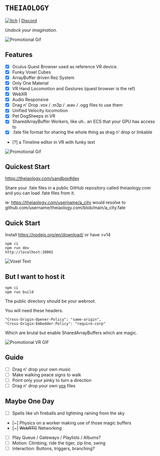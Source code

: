 # `THEIAOLOGY`

[![Itch](https://github.com/AGoblinKing/theiaology/actions/workflows/itch.yml/badge.svg)](https://corporate-entity.itch.io/theiagames)
| [Discord](https://discord.gg/bPq8U3zhvy)

_Undock your imagination._

![Promotional Gif](./public/image/promo.gif)

## Features

- [x] Oculus Quest Browser used as reference VR device.
- [x] Funky Voxel Cubes
- [x] ArrayBuffer driven Rez System
- [x] Only One Material
- [x] VR Hand Locomotion and Gestures (quest browser is the ref)
- [x] WebXR
- [x] Audio Responsive
- [x] Drag n' Drop .vox / .m3p / .wav / .ogg files to use them
- [x] Unified Velocity locomotion
- [x] Pet DogSheeps in VR
- [x] SharedArrayBuffer Workers, like uh.. an ECS that your GPU has access to
- [x] .fate file format for sharing the whole thing as drag n' drop or linkable
- [?] a Timeline editor in VR with funky text

![Promotional Gif](./public/image/interaction.gif)

## Quickest Start

https://theiaology.com/sandbox#dev

Share your .fate files in a public GitHub repository called theiaology.com and you can load .fate files from it.

ie: https://theiaology.com/username/a_city would resolve to github.com/username/theiaology.com/blob/main/a_city.fate

## Quick Start

Install https://nodejs.org/en/download/ or have >v14

```
npm ci
npm run dev
http://localhost:10001
```

![Voxel Text](./public/image/ANYTHING.gif)

## But I want to host it

```
npm ci
npm run build
```

The public directory should be your webroot.

You will need these headers.

```
"Cross-Origin-Opener-Policy": "same-origin",
"Cross-Origin-Embedder-Policy": "require-corp"
```

Which are brutal but enable SharedArrayBuffers which are magic.

![Promotional VR GIF](./public/image/vr.gif)

## Guide

- [ ] Drag n' drop your own music
- [ ] Make walking peace signs to walk
- [ ] Point only your pinky to turn a direction
- [ ] Drag n' drop your own [vox](https://ephtracy.github.io/) files

## Maybe One Day

- [ ] Spells like uh fireballs and lightning raining from the sky
- [~] Physics on a worker making use of those magic buffers
- [~] ~~WebRTC~~ Networking
- [ ] Play Queue / Gateways / Playlists / Albums?
- [ ] Motion: Climbing, ride the tiger, zip line, swing
- [ ] Interaction: Buttons, triggers, branching?
